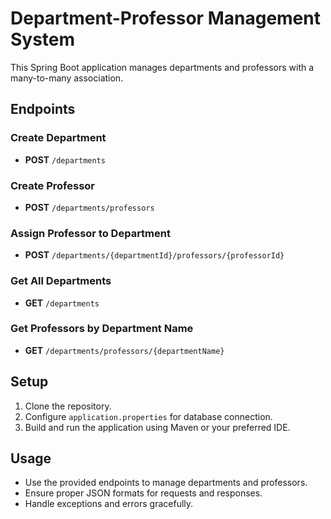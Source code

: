 # Department-Professor Management System

This Spring Boot application manages departments and professors with a many-to-many association.

## Endpoints

### Create Department

- **POST** `/departments`

### Create Professor

- **POST** `/departments/professors`

### Assign Professor to Department

- **POST** `/departments/{departmentId}/professors/{professorId}`

### Get All Departments

- **GET** `/departments`

### Get Professors by Department Name

- **GET** `/departments/professors/{departmentName}`

## Setup

1. Clone the repository.
2. Configure `application.properties` for database connection.
3. Build and run the application using Maven or your preferred IDE.

## Usage

- Use the provided endpoints to manage departments and professors.
- Ensure proper JSON formats for requests and responses.
- Handle exceptions and errors gracefully.
